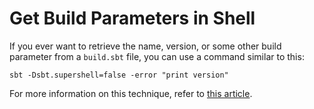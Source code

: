 # Get Build Parameters in Shell

If you ever want to retrieve the name, version, or some other build parameter from a `build.sbt` file, you can use a command similar to this:

```shell
sbt -Dsbt.supershell=false -error "print version"
```

For more information on this technique, refer to [this article](https://alvinalexander.com/source-code/how-print-sbt-project-version-number-command-line/).
